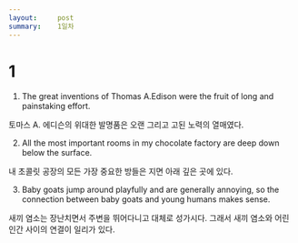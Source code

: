 ```yaml
---
layout:     post
summary:    1일차
---
```


# 1

1. The great inventions of Thomas A.Edison were the fruit of long and painstaking effort.

토마스 A. 에디슨의 위대한 발명품은 오랜 그리고 고된 노력의 열매였다.

2. All the most important rooms in my chocolate factory are deep down below the surface.

내 초콜릿 공장의 모든 가장 중요한 방들은 지면 아래 깊은 곳에 있다.

3. Baby goats jump around playfully and are generally annoying, so the connection between baby goats and young humans
makes sense.

새끼 염소는 장난치면서 주변을 뛰어다니고 대체로 성가시다. 그래서 새끼 염소와 어린 인간 사이의 연결이 일리가 있다.
